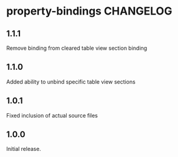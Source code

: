 # property-bindings CHANGELOG

## 1.1.1

Remove binding from cleared table view section binding

## 1.1.0

Added ability to unbind specific table view sections

## 1.0.1

Fixed inclusion of actual source files

## 1.0.0

Initial release.
